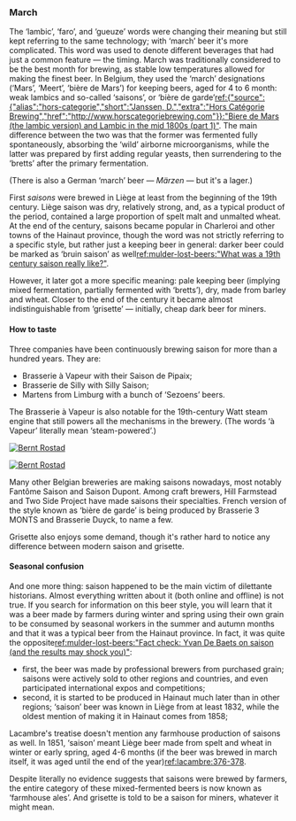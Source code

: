 ### March

The ‘lambic’, ‘faro’, and ‘gueuze’ words were changing their meaning but still kept referring to the same technology; with ‘march’ beer it's more complicated. This word was used to denote different beverages that had just a common feature — the timing. March was traditionally considered to be the best month for brewing, as stable low temperatures allowed for making the finest beer. In Belgium, they used the ‘march’ designations (‘Mars’, ‘Meert’, ‘bière de Mars’) for keeping beers, aged for 4 to 6 month: weak lambics and so-called ‘saisons’, or ‘bière de garde’[ref:{"source":{"alias":"hors-categorie","short":"Janssen, D.","extra":"Hors Catégorie Brewing","href":"http://www.horscategoriebrewing.com"}}:"Biere de Mars (the lambic version) and Lambic in the mid 1800s (part 1)"](http://www.horscategoriebrewing.com/2015/11/biere-de-mars-lambic-version-and-lambic.html). The main difference between the two was that the former was fermented fully spontaneously, absorbing the ‘wild’ airborne microorganisms, while the latter was prepared by first adding regular yeasts, then surrendering to the ‘bretts’ after the primary fermentation.

(There is also a German ‘march’ beer — *Märzen* — but it's a lager.)

First *saisons* were brewed in Liège at least from the beginning of the 19th century. Liège saison was dry, relatively strong, and, as a typical product of the period, contained a large proportion of spelt malt and unmalted wheat. At the end of the century, saisons became popular in Charleroi and other towns of the Hainaut province, though the word was not strictly referring to a specific style, but rather just a keeping beer in general: darker beer could be marked as ‘bruin saison’ as well[ref:mulder-lost-beers:"What was a 19th century saison really like?"](https://lostbeers.com/what-was-a-19th-century-saison-really-like/).

However, it later got a more specific meaning: pale keeping beer (implying mixed fermentation, partially fermented with ‘bretts’), dry, made from barley and wheat. Closer to the end of the century it became almost indistinguishable from ‘grisette’ — initially, cheap dark beer for miners.

#### How to taste

Three companies have been continuously brewing saison for more than a hundred years. They are:

  * Brasserie à Vapeur with their Saison de Pipaix;
  * Brasserie de Silly with Silly Saison;
  * Martens from Limburg with a bunch of ‘Sezoens’ beers.

The Brasserie à Vapeur is also notable for the 19th-century Watt steam engine that still powers all the mechanisms in the brewery. (The words ‘à Vapeur’ literally mean ‘steam-powered’.)

[![Bernt Rostad](/img/brasserie-a-vapeur-steam-engine.jpg "The 19th-century steam-powered engine installed in the Brasserie à Vapeur")](https://www.flickr.com/photos/brostad/13146738774/in/photostream/)

[![Bernt Rostad](/img/brasserie-a-vapeur-mash-tun.jpg "The 19th-century mash tun installed in the Brasserie à Vapeur. Machinery operates on steam power.")](https://www.flickr.com/photos/brostad/13146740284/in/photostream/)

Many other Belgian breweries are making saisons nowadays, most notably Fantôme Saison and Saison Dupont. Among craft brewers, Hill Farmstead and Two Side Project have made saisons their specialties. French version of the style known as ‘bière de garde’ is being produced by Brasserie 3 MONTS and Brasserie Duyck, to name a few.

Grisette also enjoys some demand, though it's rather hard to notice any difference between modern saison and grisette.

#### Seasonal confusion

And one more thing: saison happened to be the main victim of dilettante historians. Almost everything written about it (both online and offline) is not true. If you search for information on this beer style, you will learn that it was a beer made by farmers during winter and spring using their own grain to be consumed by seasonal workers in the summer and autumn months and that it was a typical beer from the Hainaut province. In fact, it was quite the opposite[ref:mulder-lost-beers:"Fact check: Yvan De Baets on saison (and the results may shock you)"](https://lostbeers.com/fact-check-yvan-de-baets-on-saison-and-the-results-may-shock-you/):

  * first, the beer was made by professional brewers from purchased grain; saisons were actively sold to other regions and countries, and even participated international expos and competitions;
  * second, it is started to be produced in Hainaut much later than in other regions; ‘saison’ beer was known in Liège from at least 1832, while the oldest mention of making it in Hainaut comes from 1858;

Lacambre's treatise doesn't mention any farmhouse production of saisons as well. In 1851, ‘saison’ meant Liège beer made from spelt and wheat in winter or early spring, aged 4-6 months (if the beer was brewed in march itself, it was aged until the end of the year)[ref:lacambre:376-378]().

Despite literally no evidence suggests that saisons were brewed by farmers, the entire category of these mixed-fermented beers is now known as ‘farmhouse ales’. And grisette is told to be a saison for miners, whatever it might mean.